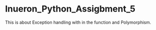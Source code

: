 # Inueron_Python_Assigbment_5
This is about Exception handling with in the function and Polymorphism.
